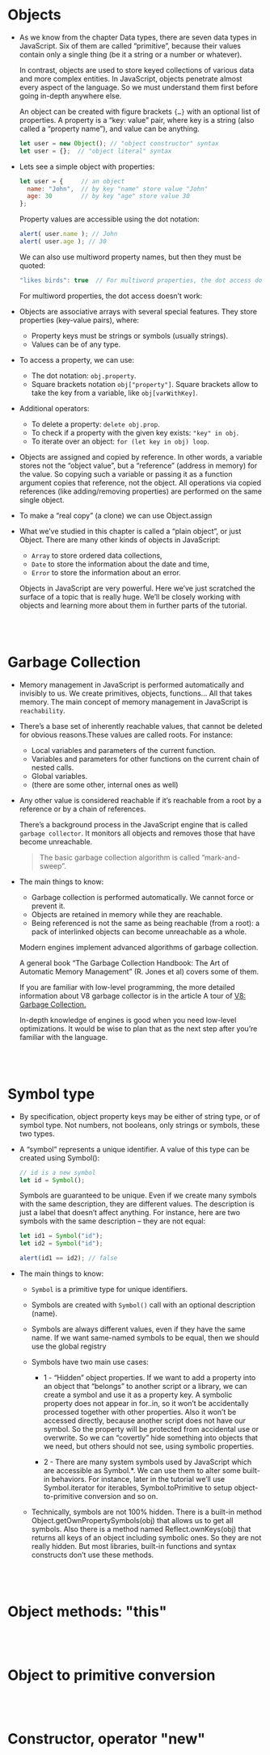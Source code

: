 # Objects

- As we know from the chapter Data types, there are seven data types in JavaScript. Six of them are called “primitive”, because their values contain only a single thing (be it a string or a number or whatever).

  In contrast, objects are used to store keyed collections of various data and more complex entities. In JavaScript, objects penetrate almost every aspect of the language. So we must understand them first before going in-depth anywhere else.

  An object can be created with figure brackets `{…}` with an optional list of properties. A property is a “key: value” pair, where key is a string (also called a “property name”), and value can be anything.
  ```js
  let user = new Object(); // "object constructor" syntax
  let user = {};  // "object literal" syntax
  ```
  
- Lets see a simple object with properties:
  ```js
  let user = {     // an object
    name: "John",  // by key "name" store value "John"
    age: 30        // by key "age" store value 30
  };
  ```
  Property values are accessible using the dot notation:
  ```js
  alert( user.name ); // John
  alert( user.age ); // 30
  ```
  We can also use multiword property names, but then they must be quoted:
  ```js
  "likes birds": true  // For multiword properties, the dot access doesn’t work:
  ```
  For multiword properties, the dot access doesn’t work:



- Objects are associative arrays with several special features. They store properties (key-value pairs), where:
  - Property keys must be strings or symbols (usually strings).
  - Values can be of any type.
- To access a property, we can use:
  - The dot notation: `obj.property`.
  - Square brackets notation `obj["property"]`. Square brackets allow to take the key from a variable, like `obj[varWithKey]`.
- Additional operators:
  - To delete a property: `delete obj.prop`.
  - To check if a property with the given key exists: `"key" in obj`.
  - To iterate over an object: `for (let key in obj) loop`.
- Objects are assigned and copied by reference. In other words, a variable stores not the “object value”, but a “reference” (address in memory) for the value. So copying such a variable or passing it as a function argument copies that reference, not the object. All operations via copied references (like adding/removing properties) are performed on the same single object.
- To make a “real copy” (a clone) we can use Object.assign
- What we’ve studied in this chapter is called a “plain object”, or just Object. There are many other kinds of objects in JavaScript:
  - `Array` to store ordered data collections,
  - `Date` to store the information about the date and time,
  - `Error` to store the information about an error.
  
  Objects in JavaScript are very powerful. Here we’ve just scratched the surface of a topic that is really huge. We’ll be closely working with objects and learning more about them in further parts of the tutorial.
  
<br>
<bR>

# Garbage Collection

- Memory management in JavaScript is performed automatically and invisibly to us. We create primitives, objects, functions… All that takes memory. The main concept of memory management in JavaScript is `reachability`.

- There’s a base set of inherently reachable values, that cannot be deleted for obvious reasons.These values are called roots. For instance:
  - Local variables and parameters of the current function.
  - Variables and parameters for other functions on the current chain of nested calls.
  - Global variables.
  - (there are some other, internal ones as well)
- Any other value is considered reachable if it’s reachable from a root by a reference or by a chain of references.

  There’s a background process in the JavaScript engine that is called `garbage collector`. It monitors all objects and removes those that have become unreachable.
  
  > The basic garbage collection algorithm is called “mark-and-sweep”.
  
- The main things to know:
  - Garbage collection is performed automatically. We cannot force or prevent it.
  - Objects are retained in memory while they are reachable.
  - Being referenced is not the same as being reachable (from a root): a pack of interlinked objects can become unreachable as a whole.
  
  Modern engines implement advanced algorithms of garbage collection.
  
  A general book “The Garbage Collection Handbook: The Art of Automatic Memory Management” (R. Jones et al) covers some of them.
  
  If you are familiar with low-level programming, the more detailed information about V8 garbage collector is in the article A tour of [V8: Garbage Collection.](http://jayconrod.com/posts/55/a-tour-of-v8-garbage-collection)
  
  In-depth knowledge of engines is good when you need low-level optimizations. It would be wise to plan that as the next step after you’re familiar with the language.
  
<br>
<Br>

# Symbol type

- By specification, object property keys may be either of string type, or of symbol type. Not numbers, not booleans, only strings or symbols, these two types.

- A “symbol” represents a unique identifier. A value of this type can be created using Symbol(): 
  ```js
  // id is a new symbol
  let id = Symbol();
  ```
  Symbols are guaranteed to be unique. Even if we create many symbols with the same description, they are different values. The description is just a label that doesn’t affect anything. For instance, here are two symbols with the same description – they are not equal:
  ```js
  let id1 = Symbol("id");
  let id2 = Symbol("id");

  alert(id1 == id2); // false
  ```
  
- The main things to know:
  - `Symbol` is a primitive type for unique identifiers.

  - Symbols are created with `Symbol()` call with an optional description (name).

  - Symbols are always different values, even if they have the same name. If we want same-named symbols to be equal, then we should use the global registry
  
  - Symbols have two main use cases:  
    - 1 - “Hidden” object properties. If we want to add a property into an object that “belongs” to another script or a library, we can create a symbol and use it as a property key. A symbolic property does not appear in for..in, so it won’t be accidentally processed together with other properties. Also it won’t be accessed directly, because another script does not have our symbol. So the property will be protected from accidental use or overwrite. So we can “covertly” hide something into objects that we need, but others should not see, using symbolic properties.
    
    - 2 - There are many system symbols used by JavaScript which are accessible as Symbol.*. We can use them to alter some built-in behaviors. For instance, later in the tutorial we’ll use Symbol.iterator for iterables, Symbol.toPrimitive to setup object-to-primitive conversion and so on.
  
  - Technically, symbols are not 100% hidden. There is a built-in method Object.getOwnPropertySymbols(obj) that allows us to get all symbols. Also there is a method named Reflect.ownKeys(obj) that returns all keys of an object including symbolic ones. So they are not really hidden. But most libraries, built-in functions and syntax constructs don’t use these methods.
  
  
<br>
<br>

# Object methods: "this"

<br>
<Br>

# Object to primitive conversion

<br>
<br>

# Constructor, operator "new"
